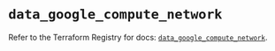 # `data_google_compute_network`

Refer to the Terraform Registry for docs: [`data_google_compute_network`](https://registry.terraform.io/providers/hashicorp/google/6.31.0/docs/data-sources/compute_network).
